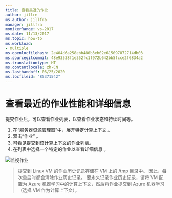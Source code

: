 ```yaml
---
title: 查看最近的作业
author: jillre
ms.author: jillfra
manager: jillfra
monikerRange: vs-2017
ms.date: 11/13/2017
ms.topic: how-to
ms.workload:
- multiple
ms.openlocfilehash: 2e404d6a258ebb480b3eb02e615097872714db03
ms.sourcegitcommit: 48e93538f1e352fc1f972b642bb5fcce2f6834a2
ms.translationtype: HT
ms.contentlocale: zh-CN
ms.lasthandoff: 06/25/2020
ms.locfileid: "85371542"
---
```

# <a name="view-recent-job-performance-and-details"></a>查看最近的作业性能和详细信息

提交作业后，可以查看作业列表，以查看作业状态和持续时间等。

1. 在“服务器资源管理器”中，展开特定计算上下文  。
2. 双击“作业”  。
3. 可看见提交到该计算上下文的作业列表。
4. 在列表中选择一个特定的作业以查看详细信息  。

![监视作业](media/job-details/monitor-jobs.png)

> 提交到 Linux VM 的作业历史记录存储在 VM 上的 /tmp 目录中。 因此，每次重启时都会清除作业历史记录。 要永久记录作业历史记录，请将 VM 配置为 Azure 机器学习中的计算上下文，然后将作业提交到 Azure 机器学习（选择 VM 作为计算上下文）。
